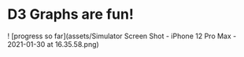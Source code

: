 # D3 Graphs are fun!

! [progress so far](assets/Simulator Screen Shot - iPhone 12 Pro Max - 2021-01-30 at 16.35.58.png)
